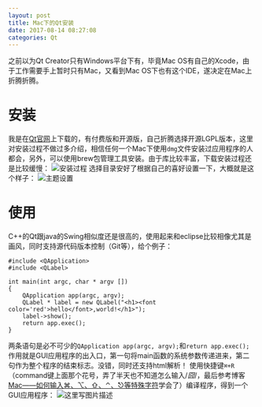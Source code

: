 ```yaml
---
layout: post
title: Mac下的Qt安装
date: 2017-08-14 08:27:08
categories: Qt
---
```


之前以为Qt Creator只有Windows平台下有，毕竟Mac OS有自己的Xcode，由于工作需要手上暂时只有Mac，又看到Mac OS下也有这个IDE，遂决定在Mac上折腾折腾。
# 安装
我是在[Qt官网](https://www.qt.io)上下载的，有付费版和开源版，自己折腾选择开源LGPL版本，这里对安装过程不做过多介绍，相信任何一个Mac下使用```dmg```文件安装过应用程序的人都会，另外，可以使用brew包管理工具安装。由于库比较丰富，下载安装过程还是比较缓慢：
![安装过程](http://img.blog.csdn.net/20170814163904791?watermark/2/text/aHR0cDovL2Jsb2cuY3Nkbi5uZXQvSmlhamllWmh1bw==/font/5a6L5L2T/fontsize/400/fill/I0JBQkFCMA==/dissolve/70/gravity/SouthEast)
选择目录安好了根据自己的喜好设置一下，大概就是这个样子：
![主题设置](http://img.blog.csdn.net/20170815101404930?watermark/2/text/aHR0cDovL2Jsb2cuY3Nkbi5uZXQvSmlhamllWmh1bw==/font/5a6L5L2T/fontsize/400/fill/I0JBQkFCMA==/dissolve/70/gravity/SouthEast)
# 使用
C++的Qt跟java的Swing相似度还是很高的，使用起来和eclipse比较相像尤其是画风，同时支持源代码版本控制（Git等），给个例子：
```
#include <QApplication>
#include <QLabel>

int main(int argc, char * argv [])
{
    QApplication app(argc, argv);
    QLabel * label = new QLabel("<h1><font color='red'>hello</font>,world!</h1>");
    label->show();
    return app.exec();
}
```
两条语句是必不可少的```QApplication app(argc, argv);```和```return app.exec();```作用就是GUI应用程序的出入口，第一句将main函数的系统参数传递进来，第二句作为整个程序的结束标志。没错，同时还支持html解析！
使用快捷键```⌘+R```（command键上面那个花号，弄了半天也不知道怎么输入/*囧*/，最后参考博客[ Mac——如何输入⌘、⌥、⇧、⌃、⎋等特殊字符](http://blog.csdn.net/xiqim/article/details/50435800)学会了）编译程序，得到一个GUI应用程序：
![这里写图片描述](http://img.blog.csdn.net/20170814202319693?watermark/2/text/aHR0cDovL2Jsb2cuY3Nkbi5uZXQvSmlhamllWmh1bw==/font/5a6L5L2T/fontsize/400/fill/I0JBQkFCMA==/dissolve/70/gravity/SouthEast)